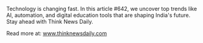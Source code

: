 Technology is changing fast. In this article #642, we uncover top trends like AI, automation, and digital education tools that are shaping India's future. Stay ahead with Think News Daily.

Read more at: www.thinknewsdaily.com